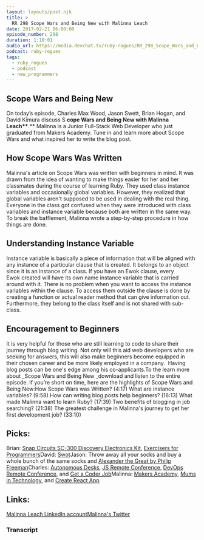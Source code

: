 ```yaml
---
layout: layouts/post.njk
title: >
  RR 298 Scope Wars and Being New with Malinna Leach
date: 2017-02-21 06:00:00
episode_number: 298
duration: 1:10:01
audio_url: https://media.devchat.tv/ruby-rogues/RR_298_Scope_Wars_and_Being_New_with_Malinna_Leach.mp3
podcast: ruby-rogues
tags:
  - ruby_rogues
  - podcast
  - new_programmers
---
```


## **Scope Wars and Being New**

On today’s episode, Charles Max Wood, Jason Swett, Brian Hogan, and David Kimura discuss S **cope Wars and Being New with Malinna Leach\*\***.\*\* Malinna is a Junior Full-Stack Web Developer who just graduated from Makers Academy.&nbsp;Tune in and learn more about Scope Wars and what inspired her to write the blog post.

## **How Scope Wars Was Written&nbsp;**

Malinna's&nbsp;article on Scope Wars was&nbsp;written with beginners in mind. It was drawn from the idea of wanting to make things easier for her and her classmates during the course of learning Ruby. They used class instance variables and occasionally global variables. However, they realized that global variables aren't supposed to be used in dealing with the real thing. Everyone in the class got confused when they were introduced with class variables and instance variable because&nbsp;both are written in the same way. To break the bafflement, Malinna wrote a step-by-step procedure in how things are done.

## **Understanding Instance Variable**

Instance variable is basically a piece of information that will be&nbsp;aligned with any instance of a particular clause that is&nbsp;created. It&nbsp;belongs to an object since it is an instance of a class. If you have an Ewok clause, every Ewok&nbsp;created will have its own name instance variable that is carried around with it. There is no problem when you want to access the instance variables within the clause. To access them&nbsp;outside the clause is done by creating a function or actual reader method that can give information out. Furthermore, they&nbsp;belong to the class itself and is not shared with sub-class.

## **Encouragement to Beginners**

It is very helpful for those who are still learning to code to share their journey through blog writing. Not only will this aid web developers who are seeking for answers, this will also make beginners become equipped in their chosen career and be more likely employed in a company. &nbsp;Having blog posts can be one's edge among his co-applicants.To the learn more about \_Scope Wars and Being New&nbsp;\_download and listen to the entire episode.&nbsp;If you’re short on time, here are the highlights of Scope Wars and Being New:How Scope Wars was Written? (4:17) What are instance variables? (9:58) How can writing blog posts help beginners? (16:13) What made Malinna want to learn Ruby? (17:39) Two benefits of blogging in job searching? (21:38) The greatest challenge in Malinna's journey to get her first development job? (33:10)

## **Picks:**

Brian: [Snap Circuits SC-300 Discovery Electronics Kit](https://www.amazon.com/Snap-Circuits-SC-300-Electronics-Discovery/dp/B0000683A4/ref=cm_cr_arp_d_product_top?ie=UTF8), [Exercisers for Programmers](https://www.goodreads.com/book/show/27263568-exercises-for-programmers)David: [Swot](https://rubygems.org/gems/swot/versions/1.0.0)Jason: Throw away all your socks and buy a whole bunch of the same socks and [Alexander the Great by Philip Freeman](https://www.goodreads.com/book/show/7841459-alexander-the-great)Charles: [Autonomous Desks](https://www.autonomous.ai/), [JS Remote Conference](https://devchat.tv/conferences/js-remote-conf-2017), [DevOps Remote Conference](https://devchat.tv/conferences/devops-remote-conf-2017), and [Get a Coder Job](https://devchat.tv/get-a-coder-job)Malinna: [Makers Academy](https://www.makersacademy.com/), [Mums in Technology](https://www.mumsintechnology.co.uk/), and [Create React App](https://github.com/facebookincubator/create-react-app)

## Links:

[Malinna Leach LinkedIn account](https://uk.linkedin.com/in/malinna-leach-bab84b10b)[Malinna's Twitter](https://twitter.com/malinna_leach)

### Transcript
